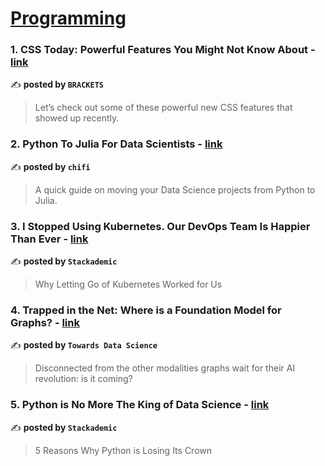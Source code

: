 
<h1><a href=https://medium.com/tag/programming/recommended target="_blank" rel="noopener noreferrer">Programming</a></h1>
<h3>1. CSS Today: Powerful Features You Might Not Know About - <a href="https://medium.com/brackets/css-today-powerful-features-you-might-not-know-about-39adbbd5c65b" target="_blank" rel="noopener noreferrer">link</a></h3>

✍️ **posted by `BRACKETS`**

<blockquote>Let’s check out some of these powerful new CSS features that showed up recently.</blockquote>

<h3>2. Python To Julia For Data Scientists - <a href="https://medium.com/chifi-media/python-to-julia-for-data-scientists-fe3dadaa4844" target="_blank" rel="noopener noreferrer">link</a></h3>

✍️ **posted by `chifi`**

<blockquote>A quick guide on moving your Data Science projects from Python to Julia.</blockquote>

<h3>3. I Stopped Using Kubernetes. Our DevOps Team Is Happier Than Ever - <a href="https://medium.com/stackademic/i-stopped-using-kubernetes-our-devops-team-is-happier-than-ever-a5519f916ec0" target="_blank" rel="noopener noreferrer">link</a></h3>

✍️ **posted by `Stackademic`**

<blockquote>Why Letting Go of Kubernetes Worked for Us</blockquote>

<h3>4. Trapped in the Net: Where is a Foundation Model for Graphs? - <a href="https://medium.com/towards-data-science/trapped-in-the-net-where-is-a-foundation-model-for-graphs-6154bd688d4c" target="_blank" rel="noopener noreferrer">link</a></h3>

✍️ **posted by `Towards Data Science`**

<blockquote>Disconnected from the other modalities graphs wait for their AI revolution: is it coming?</blockquote>

<h3>5. Python is No More The King of Data Science - <a href="https://medium.com/stackademic/is-python-still-the-king-of-data-science-476f1e3191b3" target="_blank" rel="noopener noreferrer">link</a></h3>

✍️ **posted by `Stackademic`**

<blockquote>5 Reasons Why Python is Losing Its Crown</blockquote>

